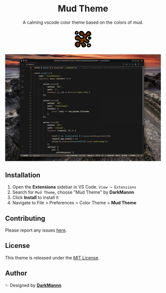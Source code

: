 <div align="center">

# Mud Theme

A calming vscode color theme based on the colors of mud.

![mud](icon.png)

![theme preview](code-snapshot.png)

</div>

## Installation

1. Open the **Extensions** sidebar in VS Code. `View → Extensions`
1. Search for `Mud Theme`, choose "Mud Theme" by **DarkMannn**
1. Click **Install** to install it
2. Navigate to File > Preferences > Color Theme > **Mud Theme**

## Contributing

Please report any issues [here](https://github.com/DarkMannn/mud-vscode-theme/issues).

## License

This theme is released under the [MIT License](https://github.com/DarkMannn/mud-vscode-theme/blob/main/licence.md).

## Author
✨ Designed by **[DarkMannn](https://darkmannn.dev)**
